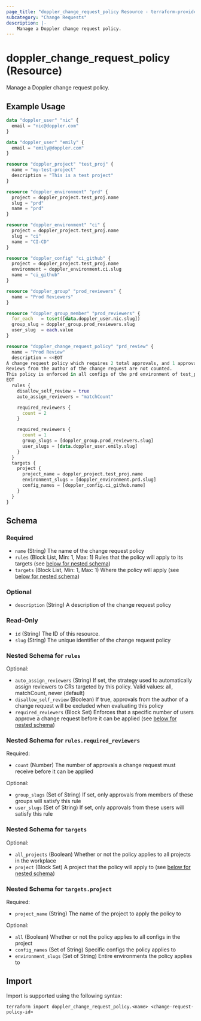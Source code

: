```yaml
---
page_title: "doppler_change_request_policy Resource - terraform-provider-doppler"
subcategory: "Change Requests"
description: |-
	Manage a Doppler change request policy.
---
```


# doppler_change_request_policy (Resource)

Manage a Doppler change request policy.

## Example Usage

```terraform
data "doppler_user" "nic" {
  email = "nic@doppler.com"
}

data "doppler_user" "emily" {
  email = "emily@doppler.com"
}

resource "doppler_project" "test_proj" {
  name = "my-test-project"
  description = "This is a test project"
}

resource "doppler_environment" "prd" {
  project = doppler_project.test_proj.name
  slug = "prd"
  name = "prd"
}

resource "doppler_environment" "ci" {
  project = doppler_project.test_proj.name
  slug = "ci"
  name = "CI-CD"
}

resource "doppler_config" "ci_github" {
  project = doppler_project.test_proj.name
  environment = doppler_environment.ci.slug
  name = "ci_github"
}

resource "doppler_group" "prod_reviewers" {
  name = "Prod Reviewers"
}

resource "doppler_group_member" "prod_reviewers" {
  for_each   = toset([data.doppler_user.nic.slug])
  group_slug = doppler_group.prod_reviewers.slug
  user_slug  = each.value
}

resource "doppler_change_request_policy" "prd_review" {
  name = "Prod Review"
  description = <<EOT
A change request policy which requires 2 total approvals, and 1 approval from emily or any member of the prod_reviewers group.
Reviews from the author of the change request are not counted.
This policy is enforced in all configs of the prd environment of test_proj, as well as the ci_github branch config.
EOT
  rules {
    disallow_self_review = true
    auto_assign_reviewers = "matchCount"

    required_reviewers {
      count = 2
    }

    required_reviewers {
      count = 1
      group_slugs = [doppler_group.prod_reviewers.slug]
      user_slugs = [data.doppler_user.emily.slug]
    }
  }
  targets {
    project {
      project_name = doppler_project.test_proj.name
      environment_slugs = [doppler_environment.prd.slug]
      config_names = [doppler_config.ci_github.name]
    }
  }
}
```

<!-- schema generated by tfplugindocs -->
## Schema

### Required

- `name` (String) The name of the change request policy
- `rules` (Block List, Min: 1, Max: 1) Rules that the policy will apply to its targets (see [below for nested schema](#nestedblock--rules))
- `targets` (Block List, Min: 1, Max: 1) Where the policy will apply (see [below for nested schema](#nestedblock--targets))

### Optional

- `description` (String) A description of the change request policy

### Read-Only

- `id` (String) The ID of this resource.
- `slug` (String) The unique identifier of the change request policy

<a id="nestedblock--rules"></a>
### Nested Schema for `rules`

Optional:

- `auto_assign_reviewers` (String) If set, the strategy used to automatically assign reviewers to CRs targeted by this policy. Valid values: all, matchCount, never (default)
- `disallow_self_review` (Boolean) If true, approvals from the author of a change request will be excluded when evaluating this policy
- `required_reviewers` (Block Set) Enforces that a specific number of users approve a change request before it can be applied (see [below for nested schema](#nestedblock--rules--required_reviewers))

<a id="nestedblock--rules--required_reviewers"></a>
### Nested Schema for `rules.required_reviewers`

Required:

- `count` (Number) The number of approvals a change request must receive before it can be applied

Optional:

- `group_slugs` (Set of String) If set, only approvals from members of these groups will satisfy this rule
- `user_slugs` (Set of String) If set, only approvals from these users will satisfy this rule



<a id="nestedblock--targets"></a>
### Nested Schema for `targets`

Optional:

- `all_projects` (Boolean) Whether or not the policy applies to all projects in the workplace
- `project` (Block Set) A project that the policy will apply to (see [below for nested schema](#nestedblock--targets--project))

<a id="nestedblock--targets--project"></a>
### Nested Schema for `targets.project`

Required:

- `project_name` (String) The name of the project to apply the policy to

Optional:

- `all` (Boolean) Whether or not the policy applies to all configs in the project
- `config_names` (Set of String) Specific configs the policy applies to
- `environment_slugs` (Set of String) Entire environments the policy applies to

## Import

Import is supported using the following syntax:

```shell
terraform import doppler_change_request_policy.<name> <change-request-policy-id>
```
